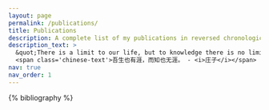 ```yaml
---
layout: page
permalink: /publications/
title: Publications
description: A complete list of my publications in reversed chronological order.
description_text: >
  &quot;There is a limit to our life, but to knowledge there is no limit.&quot; - <i> Zhuangzi </i> <br />
  <span class='chinese-text'>吾生也有涯，而知也无涯。 - <i>庄子</i></span>
nav: true
nav_order: 1
---
```


<!-- _pages/publications.md -->
<div class="publications">

{% bibliography %}

</div>
